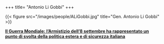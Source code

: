 +++
title= "Antonio Li Gobbi"
+++


{{< figure src="/images/people/ALiGobbi.jpg" title="Gen. Antonio Li Gobbi" >}}



**[II Guerra Mondiale: l’Armistizio dell’8 settembre ha rappresentato un punto di svolta della politica estera e di sicurezza italiana](/docs/Armistizio8settembre_Li_Gobbi.pdf)**




